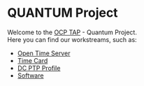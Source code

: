 # QUANTUM Project
Welcome to the [OCP TAP](https://quantum.pro) - Quantum Project.  
Here you can find our workstreams, such as:
* [Open Time Server](PCIe-Time-Server)
* [Time Card](Time-Card)
* [DC PTP Profile](DC-PTP-Profile)
* [Software](Software)
